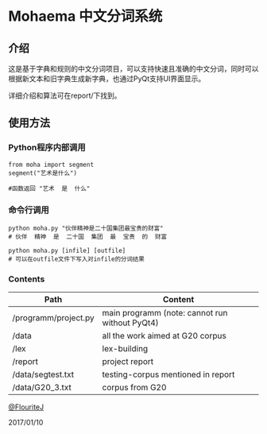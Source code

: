 # Mohaema 中文分词系统

## 介绍
这是基于字典和规则的中文分词项目，可以支持快速且准确的中文分词，同时可以根据新文本和旧字典生成新字典，也通过PyQt支持UI界面显示。

详细介绍和算法可在report/下找到。

## 使用方法

### Python程序内部调用

```
from moha import segment
segment("艺术是什么")

#函数返回 "艺术  是  什么"

```

### 命令行调用

```
python moha.py "伙伴精神是二十国集团最宝贵的财富"
# 伙伴  精神  是  二十国  集团  最  宝贵  的  财富

python moha.py [infile] [outfile]
# 可以在outfile文件下写入对infile的分词结果
```
### Contents

Path | Content
------------ | -------------
/programm/project.py | main programm (note: cannot run without PyQt4)
/data | all the work aimed at G20 corpus
/lex | lex-building
/report | project report
/data/segtest.txt | testing-corpus mentioned in report
/data/G20_3.txt | corpus from G20

[@FlouriteJ](https://github.com/FlouriteJ)

2017/01/10
